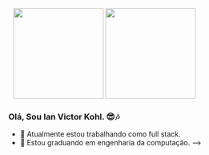 <div style='margin-left:10px;'>
  <img height="180em" src="https://github-readme-stats.vercel.app/api?username=ikohlvictor&show_icons=true&theme=dracula&include_all_commits=true&count_private=true"/>
  <img height="180em" src="https://github-readme-stats.vercel.app/api/top-langs/?username=ikohlvictor&layout=compact&langs_count=7&theme=dracula"/>
</div>


### Olá, Sou Ian Victor Kohl. 😎🎶

- 🔭 Atualmente estou trabalhando como full stack.
- 🌱 Estou graduando em engenharia da computação.
-->
